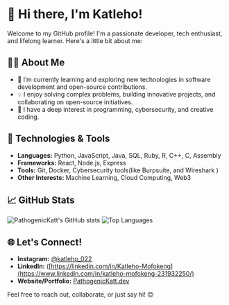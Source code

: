 # 👋 Hi there, I'm Katleho!

Welcome to my GitHub profile! I'm a passionate developer, tech enthusiast, and lifelong learner. Here's a little bit about me:



## 🧑‍💻 About Me
- 🌱 I’m currently learning and exploring new technologies in software development and open-source contributions.
- 💡 I enjoy solving complex problems, building innovative projects, and collaborating on open-source initiatives.
- 🖤 I have a deep interest in programming, cybersecurity, and creative coding.



## 🔧 Technologies & Tools
- **Languages:** Python, JavaScript, Java, SQL, Ruby, R, C++, C, Assembly
- **Frameworks:** React, Node.js, Express
- **Tools:** Git, Docker, Cybersecurity tools(like Burpsuite, and Wireshark )
- **Other Interests:** Machine Learning, Cloud Computing, Web3



## 📈 GitHub Stats
![PathogenicKatt's GitHub stats](https://github-readme-stats.vercel.app/api?username=PathogenicKatt&show_icons=true&theme=radical)
![Top Languages](https://github-readme-stats.vercel.app/api/top-langs/?username=PathogenicKatt&layout=compact&theme=radical)



## 🌐 Let's Connect!
- **Instagram:** [@katleho_022](https://twitter.com/PathogenicKatt)
- **LinkedIn:** ([https://linkedin.com/in/Katleho-Mofokeng](https://www.linkedin.com/in/katleho-mofokeng-231932250/)
- **Website/Portfolio:** [PathogenicKatt.dev](https://PathogenicKatt.github.io)

Feel free to reach out, collaborate, or just say hi! 😊
